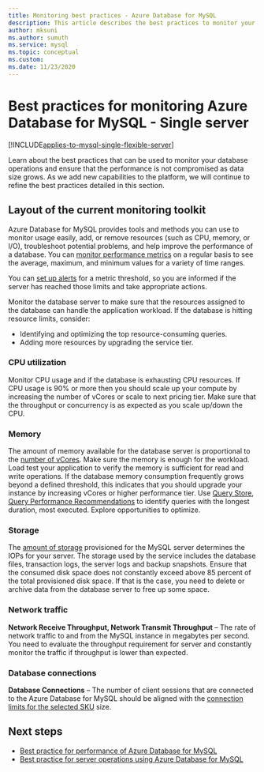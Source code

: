 ```yaml
---
title: Monitoring best practices - Azure Database for MySQL
description: This article describes the best practices to monitor your Azure Database for MySQL.
author: mksuni 
ms.author: sumuth
ms.service: mysql
ms.topic: conceptual
ms.custom:
ms.date: 11/23/2020
---
```


# Best practices for monitoring Azure Database for MySQL - Single server

[!INCLUDE[applies-to-mysql-single-flexible-server](includes/applies-to-mysql-single-flexible-server.md)]

Learn about the best practices that can be used to monitor your database operations and ensure that the performance is not compromised as data size grows. As we add new capabilities to the platform, we will continue to refine the best practices detailed in this section.

## Layout of the current monitoring toolkit

Azure Database for MySQL provides tools and methods you can use to monitor usage easily, add, or remove resources (such as CPU, memory, or I/O), troubleshoot potential problems, and help improve the performance of a database. You can [monitor performance metrics](concepts-monitoring.md#metrics) on a regular basis to see the average, maximum, and minimum values for a variety of time ranges.

You can [set up alerts](howto-alert-on-metric.md#create-an-alert-rule-on-a-metric-from-the-azure-portal) for a metric threshold, so you are informed if the server has reached those limits and take appropriate actions.

Monitor the database server to make sure that the resources assigned to the database can handle the application workload. If the database is hitting resource limits, consider:

* Identifying and optimizing the top resource-consuming queries.
* Adding more resources by upgrading the service tier.

### CPU utilization

Monitor CPU usage and if the database is exhausting CPU resources. If CPU usage is 90% or more then you should scale up your compute by increasing the number of vCores or scale to next pricing tier.  Make sure that the throughput or concurrency is as expected as you scale up/down the CPU. 

### Memory

The amount of memory available for the database server is proportional to the [number of vCores](concepts-pricing-tiers.md). Make sure the memory is enough for the workload. Load test your application to verify the memory is sufficient for read and write operations. If the database memory consumption frequently grows beyond a defined threshold, this indicates that you should upgrade your instance by increasing vCores or higher performance tier. Use [Query Store](concepts-query-store.md), [Query Performance Recommendations](concepts-performance-recommendations.md) to identify queries with the longest duration, most executed. Explore opportunities to optimize. 

### Storage

The [amount of storage](howto-create-manage-server-portal.md#scale-compute-and-storage) provisioned for the MySQL server determines the IOPs for your server. The storage used by the service includes the database files, transaction logs, the server logs and backup snapshots. Ensure that the consumed disk space does not constantly exceed above 85 percent of the total provisioned disk space. If that is the case, you need to delete or archive data from the database server to free up some space. 

### Network traffic

**Network Receive Throughput, Network Transmit Throughput** – The rate of network traffic to and from the MySQL instance in megabytes per second. You need to evaluate the throughput requirement for server and constantly monitor the traffic if throughput is lower than expected. 

### Database connections

**Database Connections** – The number of client sessions that are connected to the Azure Database for MySQL should be aligned with the [connection limits for the selected SKU](concepts-server-parameters.md#max_connections) size.

## Next steps

* [Best practice for performance of Azure Database for MySQL](concept-performance-best-practices.md)
* [Best practice for server operations using Azure Database for MySQL](concept-operation-excellence-best-practices.md)
